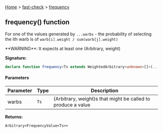 [Home](/) &gt; [fast-check](../fast-check.md) &gt; [frequency](frequency_1.md)

## frequency() function

For one of the values generated by `...warbs` - the probability of selecting the ith warb is of `warb[i].weight / sum(warb[j].weight)`

\*\*WARNING\*\*: It expects at least one (Arbitrary, weight)

<b>Signature:</b>

```typescript
declare function frequency<Ts extends WeightedArbitrary<unknown>[]>(...warbs: Ts): Arbitrary<FrequencyValue<Ts>>;
```

#### Parameters

|  Parameter | Type | Description |
|  --- | --- | --- |
|  warbs | <code>Ts</code> | (Arbitrary, weight)s that might be called to produce a value |

<b>Returns:</b>

`Arbitrary<FrequencyValue<Ts>>`

